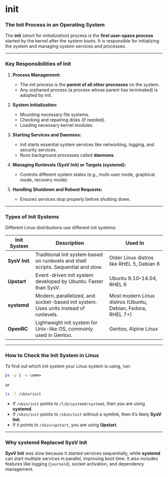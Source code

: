 # init

### **The Init Process in an Operating System**

The **init** (short for _initialization_) process is the **first user-space process** started by the kernel after the system boots. It is responsible for initializing the system and managing system services and processes.

---

### **Key Responsibilities of Init**

1. **Process Management:**

   - The init process is the **parent of all other processes** on the system.
   - Any orphaned process (a process whose parent has terminated) is adopted by init.

2. **System Initialization:**

   - Mounting necessary file systems.
   - Checking and repairing disks (if needed).
   - Loading necessary kernel modules.

3. **Starting Services and Daemons:**

   - Init starts essential system services like networking, logging, and security services.
   - Runs background processes called **daemons**.

4. **Managing Runlevels (SysV Init) or Targets (systemd):**

   - Controls different system states (e.g., multi-user mode, graphical mode, recovery mode).

5. **Handling Shutdown and Reboot Requests:**
   - Ensures services stop properly before shutting down.

---

### **Types of Init Systems**

Different Linux distributions use different init systems:

| **Init System** | **Description**                                                                      | **Used In**                                                 |
| --------------- | ------------------------------------------------------------------------------------ | ----------------------------------------------------------- |
| **SysV Init**   | Traditional init system based on runlevels and shell scripts. Sequential and slow.   | Older Linux distros like RHEL 5, Debian 6                   |
| **Upstart**     | Event-driven init system developed by Ubuntu. Faster than SysV.                      | Ubuntu 9.10–14.04, RHEL 6                                   |
| **systemd**     | Modern, parallelized, and socket-based init system. Uses units instead of runlevels. | Most modern Linux distros (Ubuntu, Debian, Fedora, RHEL 7+) |
| **OpenRC**      | Lightweight init system for Unix-like OS, commonly used in Gentoo.                   | Gentoo, Alpine Linux                                        |

---

### **How to Check the Init System in Linux**

To find out which init system your Linux system is using, run:

```sh
ps -p 1 -o comm=
```

or

```sh
ls -l /sbin/init
```

- If `/sbin/init` points to `/lib/systemd/systemd`, then you are using **systemd**.
- If `/sbin/init` points to `/sbin/init` without a symlink, then it’s likely **SysV Init**.
- If it points to `/sbin/upstart`, you are using **Upstart**.

---

### **Why systemd Replaced SysV Init**

**SysV Init** was slow because it started services sequentially, while **systemd** can start multiple services in parallel, improving boot time. It also includes features like logging (`journald`), socket activation, and dependency management.
